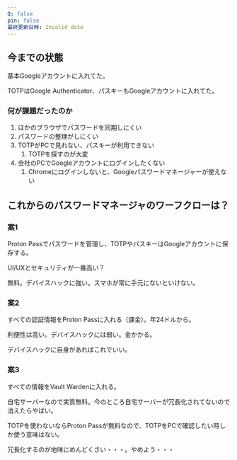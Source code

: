 ```yaml
---
Q: false
pin: false
最終更新日時: Invalid date
---
```

  

  

## 今までの状態

基本Googleアカウントに入れてた。

TOTPはGoogle Authenticator、パスキーもGoogleアカウントに入れてた。

  

### **何が課題だったのか**

1. ほかのブラウザでパスワードを同期しにくい
2. パスワードの整理がしにくい
3. TOTPがPCで見れない、パスキーが利用できない
    1. TOTPを探すのが大変
4. 会社のPCでGoogleアカウントにログインしたくない
    1. Chromeにログインしないと、Googleパスワードマネージャーが使えない

  

## これからのパスワードマネージャのワーフクローは？

  

### 案1

Proton Passでパスワードを管理し、TOTPやパスキーはGoogleアカウントに保存する。

UI/UXとセキュリティが一番高い？

無料。デバイスハックに強い。スマホが常に手元にないといけない。

  

### 案2

すべての認証情報をProton Passに入れる（課金）。年24ドルから。

利便性は高い。デバイスハックには弱い。金かかる。

デバイスハックに自身があればこれでいい。

  

### 案3

すべての情報をVault Wardenに入れる。

自宅サーバーなので実質無料。今のところ自宅サーバーが冗長化されてないので消えたらやばい。

TOTPを使わないならProton Passが無料なので、TOTPをPCで確認したい時しか使う意味はない。

冗長化するのが地味にめんどくさい・・・。やめよう・・・